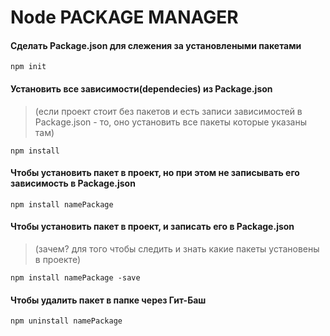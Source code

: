 # Node PACKAGE MANAGER

#### Сделать Package.json для слежения за установлеными пакетами
```
npm init
```

#### Установить все зависимости(dependecies) из Package.json
> (если проект стоит без пакетов и есть записи зависимостей в Package.json - то, оно установить все пакеты которые указаны там)

```
npm install 
```

#### Чтобы установить пакет в проект, но при этом не записывать его зависимость в **Package.json**
```
npm install namePackage
```

#### Чтобы установить пакет  в проект, и записать его в **Package.json**
> (зачем? для того чтобы следить и знать какие пакеты установены в проекте)

```
npm install namePackage -save
```

#### Чтобы удалить пакет  в папке через Гит-Баш
```
npm uninstall namePackage
```
